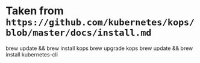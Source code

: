 # Taken from `https://github.com/kubernetes/kops/blob/master/docs/install.md`
brew update && brew install kops
brew upgrade kops
brew update && brew install kubernetes-cli
